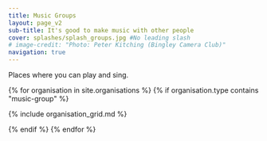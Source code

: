 ```yaml
---
title: Music Groups
layout: page_v2
sub-title: It's good to make music with other people
cover: splashes/splash_groups.jpg #No leading slash
# image-credit: "Photo: Peter Kitching (Bingley Camera Club)"
navigation: true
---
```

Places where you can play and sing.

<!-- <div class="row row-cols-1 row-cols-md-3 d-flex align-items-stretch groups"> -->
<div class="row row-cols-1 row-cols-lg-4 row-cols-md-2 row-cols-sm-2 d-flex align-items-stretch groups">
{% for organisation in site.organisations %}
{% if organisation.type contains "music-group" %}

{% include organisation_grid.md %}

{% endif %}
{% endfor %}

</div>
